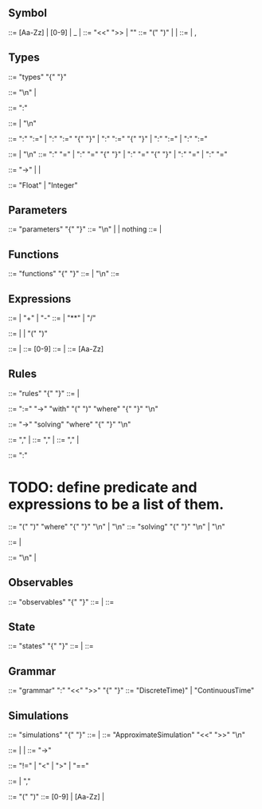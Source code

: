 
## Symbol
<symbol-name> ::= [Aa-Zz] | [0-9] | _ | <symbol-name>
<symbol-parameters> ::= "<<" <symbol-parameter> ">> | ""
<symbol-parameter> ::= "(" <identifier-list> ")" | <identifier-list> | <literal>
<identifier-list> ::= <symbol-name> | <symbol-name>, <identifier-list>

##  Types
<type-section> ::= "types" <symbol-name> "{" <type-declaration-list> "}"

<type-declaration-list> ::= <type-declaration> "\n" | <type-declaration> <type-declaration-list>

<type-declaration> ::= <symbol-name> <symbol-parameters> ":" <type-signature-list>

<type-assignment-list> ::= <type-assignment> | <type-assignment> "\n" <type-assignment-list>
                    
<type-assignment> ::= <symbol-name> <symbol-parameters> ":" <type-signature-list> ":=" <literal>
                    | <symbol-name> <symbol-parameters> ":" <type-signature-list> ":=" "{" <type-declaration-list> "}"
                    | <symbol-name> ":" <type-signature-list> ":=" "{" <type-declaration-list> "}"
                    | <symbol-name> ":" <type-signature-list> ":=" <literal>
                    | <symbol-name> ":" <type-signature-list> ":=" <expression>

<type-update-list> ::= <type-update> | <type-update> "\n" <type-update-list>
<type-update> ::= <symbol-name> <symbol-parameters> ":" <type-signature-list> "=" <literal>
                    | <symbol-name> <symbol-parameters> ":" <type-signature-list> "=" "{" <type-declaration-list> "}"
                    | <symbol-name> ":" <type-signature-list> "=" "{" <type-declaration-list> "}"
                    | <symbol-name> ":" <type-signature-list> "=" <literal>
                    | <symbol-name> ":" <type-signature-list> "=" <expression>


<type-signature-list> ::= <symbol-name> "->" <type-signature-list> 
                        | <symbol-name>
                        | <built-in-type>

<built-in-type> ::= "Float" | "Integer"

## Parameters
<parameters-section> ::= "parameters" <symbol-name> "{" <parameter-list> "}"
<parameter-list> ::= <parameter> "\n" | <parameter> <parameter-list> | nothing
<parameter> ::= <type-declaration> | <type-assignment>

## Functions
<functions> ::= "functions" <symbol-name> "{" <function-list> "}"
<function-list> ::= <function> <function-list> | <function> "\n"
<function> ::= <type-assignment>

## Expressions
<expression> ::= <term>
                | <expression> "+" <term> 
                | <expression> "-" <term>
<term> ::= <factor> 
            | <term> "\**" <factor> 
            | <term> "/" <factor>

<factor> ::= <number> 
            | <variable> 
            | "(" <expression> ")"

<number> ::= <digit> | <digit> <number>
<digit> ::= [0-9]
<variable> ::= <letter> | <letter> <variable>
<letter> ::= [Aa-Zz] 

## Rules
<rule-section> ::=  "rules" <symbol-name> "{" <rules-list> "}"
<rule-list> ::= <rule> <rules-list> | <rule>

<rule> ::= <symbol-name> ":=" <parameterized-types-left>  <symbol-parameters> 
        "->" <parameterized-types-right> <symbol-parameters> "with" "(" <with-clause> ")" "where" "{" <where-clause> "}" "\n"

<solve-rule> ::= <parameterized-type-left> "->" <parameterized-type-right> "solving" <solve-clause> "where" "{" <where-clause> "}" "\n"

<parameterized-types-left> ::= <parameterized-types> "," | <parameterized-type>
<parameterized-types-right> ::= <parameterized-types> "," | <parameterized-type>
<parameterized-types> ::= <parameterized-types> "," | <parameterized-type>

<parameterized-type> ::= <symbol-name> ":" <type-signature-list> 

# TODO:  define predicate and expressions to be a list of them.
<with-clause> ::= "(" <function-type> ")" "where" "{" <predicate> "}" "\n" | <function-type> "\n"
<solve-clause> ::= <function-type> "solving" "{" <expression> "}" "\n" | <function-type> "\n"

<where-clause> ::= <expressions> | <type-assignment-list>

<expressions> ::= <expression> "\n" <expressions> 
                | <expression>

## Observables
<observables> ::=  "observables" <symbol-name> "{" <observables-list> "}"
<observable-list> ::= <observable> <observable-list> | <observable>
<observable> ::= <type-declaration>

## State
<states> ::=  "states" <symbol-name> "{" <states-list> "}"
<states-list> ::= <state> <states-list> | <state>
<state> ::= <type-declaration>

## Grammar
<grammar> ::= "grammar" <symbol-name> ":" <time-type> 
          "<<" <parameterized-types> ">>" "{" <rules> "}"
<time-type> ::= "DiscreteTime)" | "ContinuousTime"

## Simulations
<simulations> ::=  "simulations" <symbol-name> "{" <simulations-list> "}"
<simulations-list> ::= <simulation> <simulation-list> | <simulation>
<simulation> ::= "ApproximateSimulation" "<<" <parameterized-types> ">>" "\n"

<rules> ::= <rules> | <rule> | <solve-rule>
<grammar-signature> ::= <parameterized-types-left> "->" <parameterized-types-right>

 <predicate> ::= <symbol-name> "!=" <symbol-name> 
                | <symbol-name> "<" <symbol-name> 
                | <symbol-name> ">" <symbol-name> 
                | <symbol-name> "==" <symbol-name>

<function-args> ::= <symbol-name> | <symbol-name> "," <function-args>

<function-type> ::= <symbol-name> "(" <function-args> ")"
<literal> ::= [0-9] | [Aa-Zz] | <literal>

